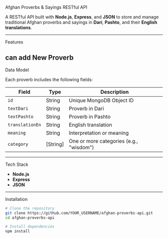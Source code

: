 Afghan Proverbs & Sayings RESTful API

A RESTful API built with **Node.js**, **Express**, and **JSON** to store and manage traditional Afghan proverbs and sayings in **Dari**, **Pashto**, and their **English translations**.

---

Features

can add New Proverb
-----
Data Model

Each proverb includes the following fields:

| Field          | Type     | Description                            |
|----------------|----------|----------------------------------------|
| `id`           | String   | Unique MongoDB Object ID               |
| `textDari`     | String   | Proverb in Dari                        |
| `textPashto`   | String   | Proverb in Pashto                      |
| `translationEn`| String   | English translation                    |
| `meaning`      | String   | Interpretation or meaning              |
| `category`     | [String] | One or more categories (e.g., "wisdom")|

---

Tech Stack

- **Node.js**
- **Express**
- **JSON** 

---

Installation

```bash
# Clone the repository
git clone https://github.com/YOUR_USERNAME/afghan-proverbs-api.git
cd afghan-proverbs-api

# Install dependencies
npm install
